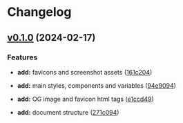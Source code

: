 # Changelog

## [v0.1.0](https://github.com/FedeHide/phone-number-validator/releases/tag/v0.1.0) (2024-02-17)

### Features

* **add:** favicons and screenshot assets ([161c204](https://github.com/FedeHide/phone-number-validator/commit/161c204741b65445ed16c7229015b699a254c9e2))

* **add:** main styles, components and variables ([94e9094](https://github.com/FedeHide/phone-number-validator/commit/94e909475e752f198c71fb95ab50abd10dc0bb26))

* **add:** OG image and favicon html tags ([e1ccd49](https://github.com/FedeHide/phone-number-validator/commit/e1ccd4999daf5bfc1cf48781a3108db616ed3b77))

* **add:** document structure ([271c094](https://github.com/FedeHide/phone-number-validator/commit/271c09456e826f77712e0758e6d161754e0d27d2))